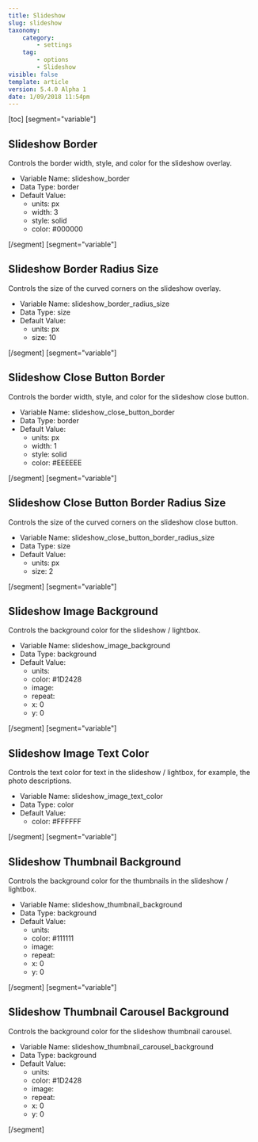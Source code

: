 ```yaml
---
title: Slideshow
slug: slideshow
taxonomy:
    category:
        - settings
    tag:
        - options
        - Slideshow
visible: false
template: article
version: 5.4.0 Alpha 1
date: 1/09/2018 11:54pm
---
```


[toc]
[segment="variable"]

## Slideshow Border
Controls the border width, style, and color for the slideshow overlay.



- Variable Name: slideshow_border
- Data Type: border
- Default Value: 
	- units: px
	- width: 3
	- style: solid
	- color: #000000


[/segment]
[segment="variable"]

## Slideshow Border Radius Size
Controls the size of the curved corners on the slideshow overlay.



- Variable Name: slideshow_border_radius_size
- Data Type: size
- Default Value: 
	- units: px
	- size: 10


[/segment]
[segment="variable"]

## Slideshow Close Button Border
Controls the border width, style, and color for the slideshow close button.



- Variable Name: slideshow_close_button_border
- Data Type: border
- Default Value: 
	- units: px
	- width: 1
	- style: solid
	- color: #EEEEEE


[/segment]
[segment="variable"]

## Slideshow Close Button Border Radius Size
Controls the size of the curved corners on the slideshow close button.



- Variable Name: slideshow_close_button_border_radius_size
- Data Type: size
- Default Value: 
	- units: px
	- size: 2


[/segment]
[segment="variable"]

## Slideshow Image Background
Controls the background color for the slideshow / lightbox.



- Variable Name: slideshow_image_background
- Data Type: background
- Default Value: 
	- units: 
	- color: #1D2428
	- image: 
	- repeat: 
	- x: 0
	- y: 0


[/segment]
[segment="variable"]

## Slideshow Image Text Color
Controls the text color for text in the slideshow / lightbox, for example, the photo descriptions.



- Variable Name: slideshow_image_text_color
- Data Type: color
- Default Value: 
	- color: #FFFFFF


[/segment]
[segment="variable"]

## Slideshow Thumbnail Background
Controls the background color for the thumbnails in the slideshow / lightbox.



- Variable Name: slideshow_thumbnail_background
- Data Type: background
- Default Value: 
	- units: 
	- color: #111111
	- image: 
	- repeat: 
	- x: 0
	- y: 0


[/segment]
[segment="variable"]

## Slideshow Thumbnail Carousel Background
Controls the background color for the slideshow thumbnail carousel.



- Variable Name: slideshow_thumbnail_carousel_background
- Data Type: background
- Default Value: 
	- units: 
	- color: #1D2428
	- image: 
	- repeat: 
	- x: 0
	- y: 0


[/segment]

